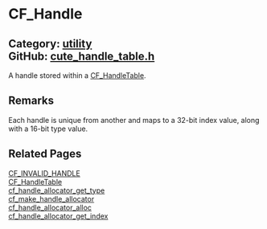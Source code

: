 [//]: # (This file is automatically generated by Cute Framework's docs parser.)
[//]: # (Do not edit this file by hand!)
[//]: # (See: https://github.com/RandyGaul/cute_framework/blob/master/samples/docs_parser.cpp)
[](../header.md ':include')

# CF_Handle

Category: [utility](/api_reference?id=utility)  
GitHub: [cute_handle_table.h](https://github.com/RandyGaul/cute_framework/blob/master/include/cute_handle_table.h)  
---

A handle stored within a [CF_HandleTable](/utility/cf_handletable.md).

## Remarks

Each handle is unique from another and maps to a 32-bit index value, along with a 16-bit type value.

## Related Pages

[CF_INVALID_HANDLE](/utility/cf_invalid_handle.md)  
[CF_HandleTable](/utility/cf_handletable.md)  
[cf_handle_allocator_get_type](/utility/cf_handle_allocator_get_type.md)  
[cf_make_handle_allocator](/utility/cf_make_handle_allocator.md)  
[cf_handle_allocator_alloc](/utility/cf_handle_allocator_alloc.md)  
[cf_handle_allocator_get_index](/utility/cf_handle_allocator_get_index.md)  
